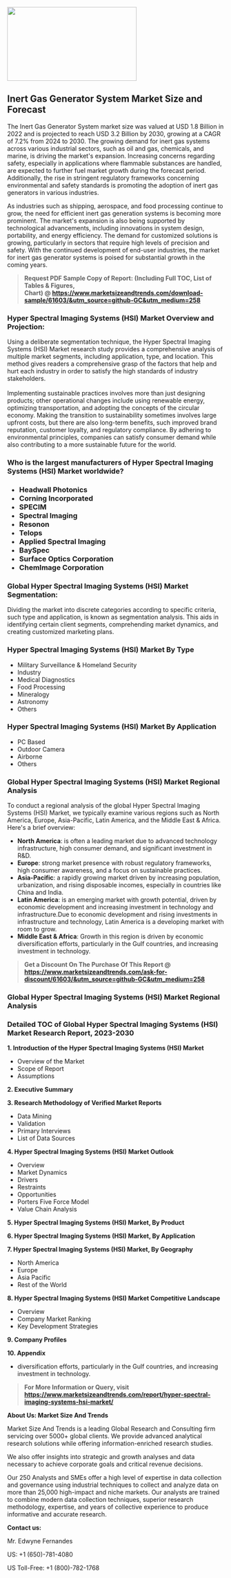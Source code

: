 <p><img class="alignnone size-medium wp-image-20088" src="https://ffe5etoiles.com/wp-content/uploads/2024/12/MST1-300x171.png" alt="" width="300" height="171" /></p><h2>Inert Gas Generator System Market Size and Forecast</h2><p>The Inert Gas Generator System market size was valued at USD 1.8 Billion in 2022 and is projected to reach USD 3.2 Billion by 2030, growing at a CAGR of 7.2% from 2024 to 2030. The growing demand for inert gas systems across various industrial sectors, such as oil and gas, chemicals, and marine, is driving the market's expansion. Increasing concerns regarding safety, especially in applications where flammable substances are handled, are expected to further fuel market growth during the forecast period. Additionally, the rise in stringent regulatory frameworks concerning environmental and safety standards is promoting the adoption of inert gas generators in various industries.</p><p>As industries such as shipping, aerospace, and food processing continue to grow, the need for efficient inert gas generation systems is becoming more prominent. The market's expansion is also being supported by technological advancements, including innovations in system design, portability, and energy efficiency. The demand for customized solutions is growing, particularly in sectors that require high levels of precision and safety. With the continued development of end-user industries, the market for inert gas generator systems is poised for substantial growth in the coming years.</p></p><blockquote id="" class=""><strong>Request PDF Sample Copy of Report: (Including Full TOC, List of Tables &amp; Figures, Chart)&nbsp;@&nbsp;<strong><a href="https://www.marketsizeandtrends.com/download-sample/61603/&utm_source=github-GC&utm_medium=258" target="_blank">https://www.marketsizeandtrends.com/download-sample/61603/&utm_source=github-GC&utm_medium=258</a></strong></strong></blockquote><h3 id="" class="">Hyper Spectral Imaging Systems (HSI) Market&nbsp;Overview and Projection:</h3><p id="" class="">Using a deliberate segmentation technique, the Hyper Spectral Imaging Systems (HSI) Market research study provides a comprehensive analysis of multiple market segments, including application, type, and location. This method gives readers a comprehensive grasp of the factors that help and hurt each industry in order to satisfy the high standards of industry stakeholders. <br /> <br />Implementing sustainable practices involves more than just designing products; other operational changes include using renewable energy, optimizing transportation, and adopting the concepts of the circular economy. Making the transition to sustainability sometimes involves large upfront costs, but there are also long-term benefits, such improved brand reputation, customer loyalty, and regulatory compliance. By adhering to environmental principles, companies can satisfy consumer demand while also contributing to a more sustainable future for the world.</p><h3 id="" class="">Who is the largest manufacturers of&nbsp;Hyper Spectral Imaging Systems (HSI) Market worldwide?</h3><h3 class=""><p><ul><li>Headwall Photonics </li><li> Corning Incorporated </li><li> SPECIM </li><li> Spectral Imaging </li><li> Resonon </li><li> Telops </li><li> Applied Spectral Imaging </li><li> BaySpec </li><li> Surface Optics Corporation </li><li> ChemImage Corporation</li></ul></p></h3><h3 id="" class="">Global&nbsp;Hyper Spectral Imaging Systems (HSI) Market Segmentation:</h3><p id="" class="">Dividing the market into discrete categories according to specific criteria, such type and application, is known as segmentation analysis. This aids in identifying certain client segments, comprehending market dynamics, and creating customized marketing plans.</p><h3 id="" class="">Hyper Spectral Imaging Systems (HSI) Market&nbsp;By Type</h3><p><p><ul><li>Military Surveillance & Homeland Security </li><li> Industry </li><li> Medical Diagnostics </li><li> Food Processing </li><li> Mineralogy </li><li> Astronomy </li><li> Others</p></li></ul></p></p><h3 id="" class="">Hyper Spectral Imaging Systems (HSI) Market&nbsp;By Application</h3><p class=""><p><ul><li>PC Based </li><li> Outdoor Camera </li><li> Airborne </li><li> Others</li></ul></p></p><h3 id="" class="">Global Hyper Spectral Imaging Systems (HSI) Market Regional Analysis</h3><p id="" class="">To conduct a regional analysis of the global Hyper Spectral Imaging Systems (HSI) Market, we typically examine various regions such as North America, Europe, Asia-Pacific, Latin America, and the Middle East &amp; Africa. Here's a brief overview:</p><ul><li><strong>North America</strong>: is often a leading market due to advanced technology infrastructure, high consumer demand, and significant investment in R&amp;D.</li><li><strong>Europe</strong>: strong market presence with robust regulatory frameworks, high consumer awareness, and a focus on sustainable practices.</li><li><strong>Asia-Pacific</strong>: a rapidly growing market driven by increasing population, urbanization, and rising disposable incomes, especially in countries like China and India.</li><li><strong>Latin America</strong>: is an emerging market with growth potential, driven by economic development and increasing investment in technology and infrastructure.Due to economic development and rising investments in infrastructure and technology, Latin America is a developing market with room to grow.</li><li><strong>Middle East &amp; Africa</strong>: Growth in this region is driven by economic diversification efforts, particularly in the Gulf countries, and increasing investment in technology.</li></ul><blockquote id="" class=""><strong>Get a Discount On The Purchase Of This Report @ <strong><a href="https://www.marketsizeandtrends.com/ask-for-discount/61603/&utm_source=github-GC&utm_medium=258" target="_blank">https://www.marketsizeandtrends.com/ask-for-discount/61603/&utm_source=github-GC&utm_medium=258</a></strong></strong></blockquote><h3 id="" class="">Global Hyper Spectral Imaging Systems (HSI) Market Regional Analysis</h3><h3 id="" class="">Detailed TOC of Global Hyper Spectral Imaging Systems (HSI) Market Research Report, 2023-2030</h3><p id="" class=""><strong>1. Introduction of the Hyper Spectral Imaging Systems (HSI) Market</strong></p><ul><li>Overview of the Market</li><li>Scope of Report</li><li>Assumptions</li></ul><p id="" class=""><strong>2. Executive Summary</strong></p><p id="" class=""><strong>3. Research Methodology of Verified Market Reports</strong></p><ul><li>Data Mining</li><li>Validation</li><li>Primary Interviews</li><li>List of Data Sources</li></ul><p id="" class=""><strong>4. Hyper Spectral Imaging Systems (HSI) Market Outlook</strong></p><ul><li>Overview</li><li>Market Dynamics</li><li>Drivers</li><li>Restraints</li><li>Opportunities</li><li>Porters Five Force Model</li><li>Value Chain Analysis</li></ul><p id="" class=""><strong>5. Hyper Spectral Imaging Systems (HSI) Market, By Product</strong></p><p id="" class=""><strong>6. Hyper Spectral Imaging Systems (HSI) Market, By Application</strong></p><p id="" class=""><strong>7. Hyper Spectral Imaging Systems (HSI) Market, By Geography</strong></p><ul><li>North America</li><li>Europe</li><li>Asia Pacific</li><li>Rest of the World</li></ul><p id="" class=""><strong>8. Hyper Spectral Imaging Systems (HSI) Market Competitive Landscape</strong></p><ul><li>Overview</li><li>Company Market Ranking</li><li>Key Development Strategies</li></ul><p id="" class=""><strong>9. Company Profiles</strong></p><p id="" class=""><strong>10. Appendix</strong></p><ul><li>diversification efforts, particularly in the Gulf countries, and increasing investment in technology.</li></ul><blockquote id="" class=""><strong>For More Information or Query, visit <strong><strong><a href="https://www.marketsizeandtrends.com/report/hyper-spectral-imaging-systems-hsi-market/" target="_blank">https://www.marketsizeandtrends.com/report/hyper-spectral-imaging-systems-hsi-market/</a></strong></strong></strong></blockquote><p id="" class=""><strong>About Us: Market Size And Trends</strong></p><p id="" class="">Market Size And Trends is a leading Global Research and Consulting firm servicing over 5000+ global clients. We provide advanced analytical research solutions while offering information-enriched research studies.</p><p id="" class="">We also offer insights into strategic and growth analyses and data necessary to achieve corporate goals and critical revenue decisions.</p><p id="" class="">Our 250 Analysts and SMEs offer a high level of expertise in data collection and governance using industrial techniques to collect and analyze data on more than 25,000 high-impact and niche markets. Our analysts are trained to combine modern data collection techniques, superior research methodology, expertise, and years of collective experience to produce informative and accurate research.</p><p id="" class=""><strong>Contact us:</strong></p><p id="" class="">Mr. Edwyne Fernandes</p><p id="" class="">US: +1 (650)-781-4080</p><p id="" class="">US Toll-Free: +1 (800)-782-1768</p>
